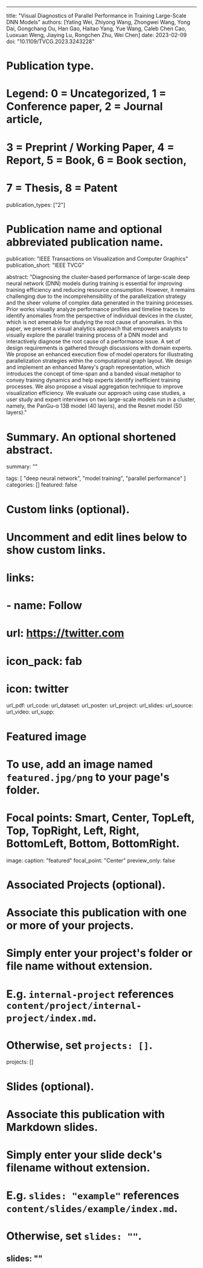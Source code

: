 ---

title: "Visual Diagnostics of Parallel Performance in Training Large-Scale DNN Models"
authors: [Yating Wei, Zhiyong Wang, Zhongwei Wang, Yong Dai, Gongchang Ou, Han Gao, Haitao Yang, Yue Wang, Caleb Chen Cao, Luoxuan Weng, Jiaying Lu, Rongchen Zhu, Wei Chen]
date: 2023-02-09
doi: "10.1109/TVCG.2023.3243228"

# Publication type.
# Legend: 0 = Uncategorized, 1 = Conference paper, 2 = Journal article,
# 3 = Preprint / Working Paper, 4 = Report, 5 = Book, 6 = Book section,
# 7 = Thesis, 8 = Patent
publication_types: ["2"]

# Publication name and optional abbreviated publication name.
publication: "IEEE Transactions on Visualization and Computer Graphics"
publication_short: "IEEE TVCG"

abstract: "Diagnosing the cluster-based performance of large-scale deep neural network (DNN) models during training is essential for improving training efficiency and reducing resource consumption. However, it remains challenging due to the incomprehensibility of the parallelization strategy and the sheer volume of complex data generated in the training processes. Prior works visually analyze performance profiles and timeline traces to identify anomalies from the perspective of individual devices in the cluster, which is not amenable for studying the root cause of anomalies. In this paper, we present a visual analytics approach that empowers analysts to visually explore the parallel training process of a DNN model and interactively diagnose the root cause of a performance issue. A set of design requirements is gathered through discussions with domain experts. We propose an enhanced execution flow of model operators for illustrating parallelization strategies within the computational graph layout. We design and implement an enhanced Marey's graph representation, which introduces the concept of time-span and a banded visual metaphor to convey training dynamics and help experts identify inefficient training processes. We also propose a visual aggregation technique to improve visualization efficiency. We evaluate our approach using case studies, a user study and expert interviews on two large-scale models run in a cluster, namely, the PanGu-α 13B model (40 layers), and the Resnet model (50 layers)."

# Summary. An optional shortened abstract.
summary: ""

tags:
  [
     "deep neural network", 
     "model training", 
     "parallel performance"
  ]
categories: []
featured: false

# Custom links (optional).
#   Uncomment and edit lines below to show custom links.
# links:
# - name: Follow
#   url: https://twitter.com
#   icon_pack: fab
#   icon: twitter

url_pdf:
url_code:
url_dataset:
url_poster:
url_project:
url_slides:
url_source:
url_video:
url_supp:

# Featured image
# To use, add an image named `featured.jpg/png` to your page's folder.
# Focal points: Smart, Center, TopLeft, Top, TopRight, Left, Right, BottomLeft, Bottom, BottomRight.
image:
  caption: "featured"
  focal_point: "Center"
  preview_only: false

# Associated Projects (optional).
#   Associate this publication with one or more of your projects.
#   Simply enter your project's folder or file name without extension.
#   E.g. `internal-project` references `content/project/internal-project/index.md`.
#   Otherwise, set `projects: []`.
projects: []

# Slides (optional).
#   Associate this publication with Markdown slides.
#   Simply enter your slide deck's filename without extension.
#   E.g. `slides: "example"` references `content/slides/example/index.md`.
#   Otherwise, set `slides: ""`.
slides: ""
---